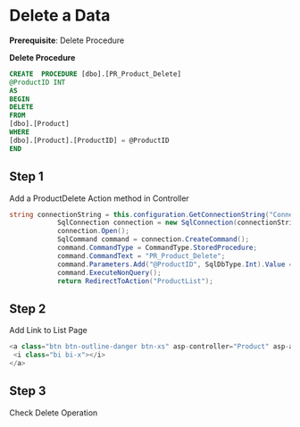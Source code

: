 
# Delete a Data

**Prerequisite**: Delete Procedure

**Delete Procedure**
```sql
CREATE  PROCEDURE [dbo].[PR_Product_Delete]
@ProductID INT
AS
BEGIN
DELETE
FROM
[dbo].[Product]
WHERE
[dbo].[Product].[ProductID] = @ProductID
END
```

## Step 1

Add a ProductDelete Action method in Controller

```csharp
string connectionString = this.configuration.GetConnectionString("ConnectionString");
            SqlConnection connection = new SqlConnection(connectionString);
            connection.Open();
            SqlCommand command = connection.CreateCommand();
            command.CommandType = CommandType.StoredProcedure;
            command.CommandText = "PR_Product_Delete";
            command.Parameters.Add("@ProductID", SqlDbType.Int).Value = ProductID;
            command.ExecuteNonQuery();
            return RedirectToAction("ProductList");
```

## Step 2

Add Link to List Page

```csharp
<a class="btn btn-outline-danger btn-xs" asp-controller="Product" asp-action="ProductDelete" asp-route-ProductID="@dataRow["ProductID"]">
 <i class="bi bi-x"></i>
</a>
```

## Step 3

Check Delete Operation
